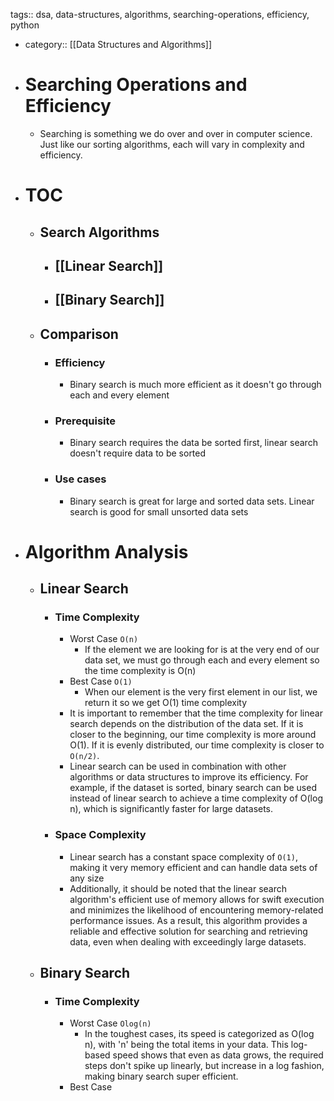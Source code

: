 tags:: dsa, data-structures, algorithms, searching-operations, efficiency, python

- category:: [[Data Structures and Algorithms]]
- # Searching Operations and Efficiency
	- Searching is something we do over and over in computer science. Just like our sorting algorithms, each will vary in complexity and efficiency.
- # TOC
	- ## Search Algorithms
		- ## [[Linear Search]]
		- ## [[Binary Search]]
	- ## Comparison
		- ### Efficiency
			- Binary search is much more efficient as it doesn't go through each and every element
		- ### Prerequisite
			- Binary search requires the data be sorted first, linear search doesn't require data to be sorted
		- ### Use cases
			- Binary search is great for large and sorted data sets. Linear search is good for small unsorted data sets
- # Algorithm Analysis
	- ## Linear Search
		- ### Time Complexity
			- Worst Case `O(n)`
				- If the element we are looking for is at the very end of our data set, we must go through each and every element so the time complexity is O(n)
			- Best Case `O(1)`
				- When our element is the very first element in our list, we return it so we get O(1) time complexity
			- It is important to remember that the time complexity for linear search depends on the distribution of the data set. If it is closer to the beginning, our time complexity is more around O(1). If it is evenly distributed, our time complexity is closer to `O(n/2)`.
			- Linear search can be used in combination with other algorithms or data structures to improve its efficiency. For example, if the dataset is sorted, binary search can be used instead of linear search to achieve a time complexity of O(log n), which is significantly faster for large datasets.
		- ### Space Complexity
			- Linear search has a constant space complexity of `O(1)`, making it very memory efficient and can handle data sets of any size
			- Additionally, it should be noted that the linear search algorithm's efficient use of memory allows for swift execution and minimizes the likelihood of encountering memory-related performance issues. As a result, this algorithm provides a reliable and effective solution for searching and retrieving data, even when dealing with exceedingly large datasets.
	- ## Binary Search
		- ### Time Complexity
			- Worst Case `Olog(n)`
				- In the toughest cases, its speed is categorized as O(log n), with 'n' being the total items in your data. This log-based speed shows that even as data grows, the required steps don't spike up linearly, but increase in a log fashion, making binary search super efficient.
			- Best Case